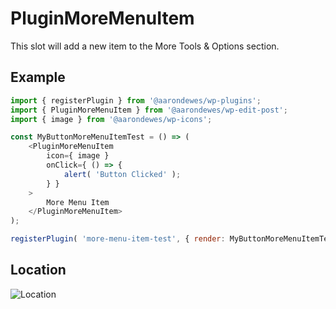 # PluginMoreMenuItem

This slot will add a new item to the More Tools & Options section.

## Example

```js
import { registerPlugin } from '@aarondewes/wp-plugins';
import { PluginMoreMenuItem } from '@aarondewes/wp-edit-post';
import { image } from '@aarondewes/wp-icons';

const MyButtonMoreMenuItemTest = () => (
	<PluginMoreMenuItem
		icon={ image }
		onClick={ () => {
			alert( 'Button Clicked' );
		} }
	>
		More Menu Item
	</PluginMoreMenuItem>
);

registerPlugin( 'more-menu-item-test', { render: MyButtonMoreMenuItemTest } );
```

## Location

![Location](https://raw.githubusercontent.com/WordPress/gutenberg/HEAD/docs/assets/plugin-more-menu-item.png?raw=true)
